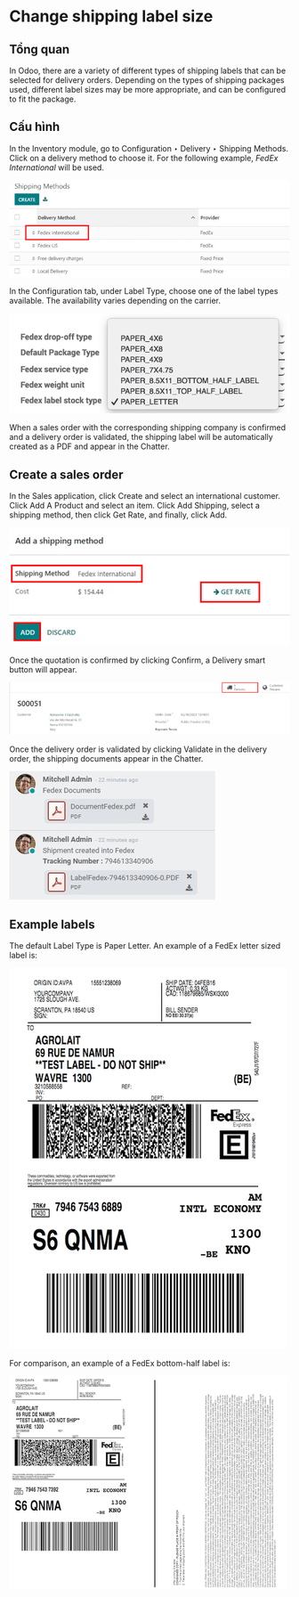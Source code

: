 # Change shipping label size

## Tổng quan

In Odoo, there are a variety of different types of shipping labels that can be selected for delivery
orders. Depending on the types of shipping packages used, different label sizes may be more
appropriate, and can be configured to fit the package.

## Cấu hình

In the Inventory module, go to Configuration ‣ Delivery ‣
Shipping Methods. Click on a delivery method to choose it. For the following example, *FedEx
International* will be used.

![Different shipping methods.](../../../../../_images/shipping-options.png)

In the Configuration tab, under Label Type, choose one of the label types
available. The availability varies depending on the carrier.

![Select a label type.](../../../../../_images/label-type-dropdown.png)

When a sales order with the corresponding shipping company is confirmed and a delivery order is
validated, the shipping label will be automatically created as a PDF and appear in the
Chatter.

## Create a sales order

In the Sales application, click Create and select an international
customer. Click Add A Product and select an item. Click Add Shipping, select
a shipping method, then click Get Rate, and finally, click Add.

![Add a shipping method and rate to a sales order.](../../../../../_images/shipping-rate.png)

Once the quotation is confirmed by clicking Confirm, a Delivery smart button
will appear.

![Delivery order smart button.](../../../../../_images/shipping-italy-so.png)

Once the delivery order is validated by clicking Validate in the delivery order, the
shipping documents appear in the Chatter.

![Shipping PDF documents.](../../../../../_images/shipping-pdfs.png)

## Example labels

The default Label Type is Paper Letter. An example of a FedEx letter sized
label is:

![Full page letter size FedEx shipping label.](../../../../../_images/full-page-fedex.png)

For comparison, an example of a FedEx bottom-half label is:

![Half page letter size FedEx shipping label.](../../../../../_images/half-page-fedex.png)
